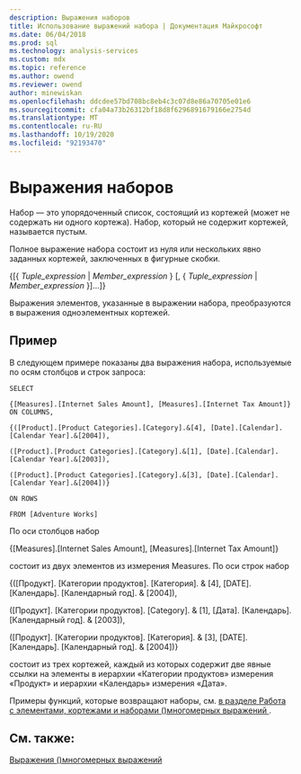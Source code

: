 ```yaml
---
description: Выражения наборов
title: Использование выражений набора | Документация Майкрософт
ms.date: 06/04/2018
ms.prod: sql
ms.technology: analysis-services
ms.custom: mdx
ms.topic: reference
ms.author: owend
ms.reviewer: owend
author: minewiskan
ms.openlocfilehash: ddcdee57bd708bc8eb4c3c07d8e86a70705e01e6
ms.sourcegitcommit: cfa04a73b26312bf18d8f6296891679166e2754d
ms.translationtype: MT
ms.contentlocale: ru-RU
ms.lasthandoff: 10/19/2020
ms.locfileid: "92193470"
---
```

# <a name="using-set-expressions"></a>Выражения наборов


  Набор — это упорядоченный список, состоящий из кортежей (может не содержать ни одного кортежа). Набор, который не содержит кортежей, называется пустым.  
  
 Полное выражение набора состоит из нуля или нескольких явно заданных кортежей, заключенных в фигурные скобки.  
  
 {[{ *Tuple_expression*  |  *Member_expression* } [, { *Tuple_expression*  |  *Member_expression* }]...]}  
  
 Выражения элементов, указанные в выражении набора, преобразуются в выражения одноэлементных кортежей.  
  
## <a name="example"></a>Пример  
 В следующем примере показаны два выражения набора, используемые по осям столбцов и строк запроса:  
  
 `SELECT`  
  
 `{[Measures].[Internet Sales Amount], [Measures].[Internet Tax Amount]} ON COLUMNS,`  
  
 `{([Product].[Product Categories].[Category].&[4], [Date].[Calendar].[Calendar Year].&[2004]),`  
  
 `([Product].[Product Categories].[Category].&[1], [Date].[Calendar].[Calendar Year].&[2003]),`  
  
 `([Product].[Product Categories].[Category].&[3], [Date].[Calendar].[Calendar Year].&[2004])}`  
  
 `ON ROWS`  
  
 `FROM [Adventure Works]`  
  
 По оси столбцов набор  
  
 {[Measures].[Internet Sales Amount], [Measures].[Internet Tax Amount]}  
  
 состоит из двух элементов из измерения Measures. По оси строк набор  
  
 {([Продукт]. [Категории продуктов]. [Категория]. & [4], [DATE]. [Календарь]. [Календарный год]. & [2004]),  
  
 ([Продукт]. [Категории продуктов]. [Category]. & [1], [Дата]. [Календарь]. [Календарный год]. & [2003]),  
  
 ([Продукт]. [Категории продуктов]. [Категория]. & [3], [DATE]. [Календарь]. [Календарный год]. & [2004])}  
  
 состоит из трех кортежей, каждый из которых содержит две явные ссылки на элементы в иерархии «Категории продуктов» измерения «Продукт» и иерархии «Календарь» измерения «Дата».  
  
 Примеры функций, которые возвращают наборы, см. [в разделе Работа с элементами, кортежами и наборами &#40;&#41;многомерных выражений ](/analysis-services/multidimensional-models/mdx/working-with-members-tuples-and-sets-mdx).  
  
## <a name="see-also"></a>См. также:  
 [Выражения &#40;&#41;многомерных выражений ](../mdx/expressions-mdx.md)  
  

